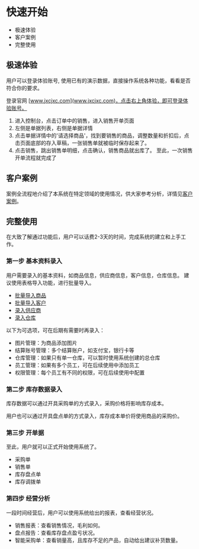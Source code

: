 # 快速开始

- 极速体验
- 客户案例
- 完整使用

## 极速体验

用户可以登录体验账号, 使用已有的演示数据，直接操作系统各种功能，看看是否符合你的要求。

登录官网 [www.jxcjxc.com](www.jxcjxc.com)，点击右上角体验，即可登录体验账号。
1. 进入控制台，点击订单中的销售，进入销售开单页面
2. 左侧是单据列表，右侧是单据详情
3. 点击单据详情中的'请选择商品'，找到要销售的商品，调整数量和折扣后，点击页面底部的存入草稿，一张销售单就被临时保存起来了。
4. 点击销售，跳出销售单明细，点击确认，销售商品就出库了。
至此，一次销售开单流程就完成了

## 客户案例
案例全流程地介绍了本系统在特定领域的使用情况，供大家参考分析，详情见[客户案例](pages/客户案例.md)。 

## 完整使用
在大致了解通过功能后，用户可以话费2-3天的时间，完成系统的建立和上手工作。


### 第一步 基本资料录入
用户需要录入的基本资料，如商品信息，供应商信息，客户信息，仓库信息。
建议使用表格导入功能，进行批量导入。
- [批量导入商品](../pages/批量导入商品.md)
- [批量导入客户](../pages/批量导入客户.md)
- [录入供应商](../pages/供应商管理.md)
- [录入仓库](../pages/仓库管理.md)


以下为可选项，可在后期有需要时再录入：
- 图片管理：为商品添加图片
- 结算账号管理：多个结算账户，如支付宝，银行卡等
- 仓库管理：如果只有单一仓库，可以暂时使用系统创建的总仓库
- 员工管理：如果有多个员工，可在后续使用中添加员工
- 权限管理：每个员工有不同的权限，可在后续使用中配置

### 第二步 库存数据录入

库存数据可以通过开具采购单的方式录入，采购价格将影响库存成本。

用户也可以通过开具盘点单的方式录入，库存成本单价将使用商品的采购价。

### 第三步 开单据

至此，用户就可以正式开始使用系统了。

- 采购单
- 销售单
- 库存盘点单
- 库存调拨单

### 第四步 经营分析

一段时间经营后，用户可以使用系统给出的报表，查看经营状况。

- 销售报表：查看销售情况，毛利如何。
- 盘点报告：查看库存盘点盈亏状况。
- 智能采购单：查看销量高，且库存不足的产品，自动给出建议补货数量。
